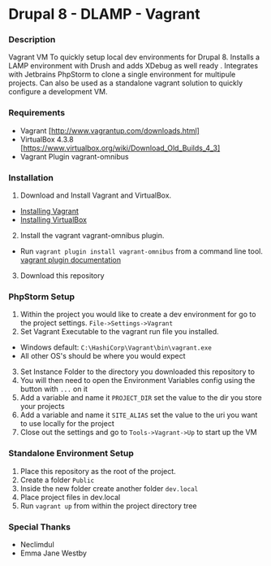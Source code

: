# Drupal 8 - DLAMP - Vagrant

### Description
Vagrant VM To quickly setup local dev environments for Drupal 8. Installs a LAMP environment with Drush and adds XDebug as well ready . Integrates with Jetbrains PhpStorm to clone a single environment for multipule projects. Can also be used as a standalone vagrant solution to quickly configure a development VM.

### Requirements
* Vagrant [http://www.vagrantup.com/downloads.html]
* VirtualBox 4.3.8 [https://www.virtualbox.org/wiki/Download_Old_Builds_4_3]
* Vagrant Plugin vagrant-omnibus

### Installation
1. Download and Install Vagrant and VirtualBox.
  * [Installing Vagrant](https://docs.vagrantup.com/v2/installation/)
  * [Installing VirtualBox](https://www.virtualbox.org/manual/ch02.html)
2. Install the vagrant vagrant-omnibus plugin.
  * Run `vagrant plugin install vagrant-omnibus` from a command line tool. [vagrant plugin documentation](https://docs.vagrantup.com/v2/plugins/usage.html)
3. Download this repository

### PhpStorm Setup
1. Within the project you would like to create a dev environment for go to the project settings. `File->Settings->Vagrant`
2. Set Vagrant Executable to the vagrant run file you installed.
  * Windows default: `C:\HashiCorp\Vagrant\bin\vagrant.exe`
  * All other OS's should be where you would expect
3. Set Instance Folder to the directory you downloaded this repository to
4. You will then need to open the Environment Variables config using the button with `...` on it
5. Add a variable and name it `PROJECT_DIR` set the value to the dir you store your projects
6. Add a variable and name it `SITE_ALIAS` set the value to the uri you want to use locally for the project
7. Close out the settings and go to `Tools->Vagrant->Up` to start up the VM

### Standalone Environment Setup
1. Place this repository as the root of the project.
2. Create a folder `Public`
3. Inside the new folder create another folder `dev.local`
4. Place project files in dev.local
5. Run `vagrant up` from within the project directory tree

### Special Thanks
* Neclimdul
* Emma Jane Westby
